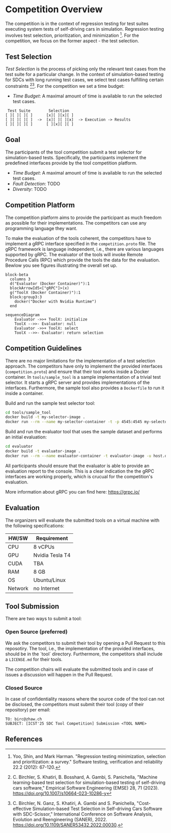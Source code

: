 # Competition Overview
The competition is in the context of regression testing for test suites executing system tests of self-driving cars in simulation.
Regression testing involves test selection, prioritization, and minimization [^3].
For the competition, we focus on the former aspect - the test selection.

## Test Selection
*Test Selection* is the process of picking only the relevant test cases from the test suite for a particular change.
In the context of simulation-based testing for SDCs with long running test cases, we select test cases fulfilling certain constraints [^1][^2].
For the competition we set a time budget:
- *Time Budget*: A maximal amount of time is available to run the selected test cases.

```{text}
 Test Suite        Selection
[ ][ ][ ][ ]      [x][ ][x][ ]
[ ][ ][ ][ ]  ->  [x][ ][ ][x]  -> Execution -> Results
[ ][ ][ ][ ]      [ ][x][ ][ ]
```
## Goal
The participants of the tool competition submit a test selector for simulation-based tests.
Specifically, the participants implement the predefined interfaces provide by the tool competition platform.

- *Time Budget*: A maximal amount of time is available to run the selected test cases.
- *Fault Detection*: TODO
- *Diversity*: TODO

## Competition Platform
The competition platform aims to provide the participant as much freedom as possible for their implementations.
The competitors can use any programming language they want.

To make the evaluation of the tools coherent, the competitors have to implement a gRPC interface specified in the `competition.proto` file.
The gRPC framework is language independent, i.e., there are various languages supported by gRPC.
The evaluator of the tools will invoke Remote Procedure Calls (RPC) which provide the tools the data for the evaluation.
Bewlow you see figures illustrating the overall set up.

```mermaid
block-beta
  columns 3
  d("Evaluator (Docker Container)"):1
  blockArrowId5<["gRPC"]>(x)
  g("ToolX (Docker Container)"):1
  block:group3:3
    docker("Docker with Nvidia Runtime")
  end

```

```mermaid
sequenceDiagram
    Evaluator ->>+ ToolX: initialize
    ToolX -->>- Evaluator: null
    Evaluator ->>+ ToolX: select
    ToolX -->>- Evaluator: return selection
```

## Competition Guidelines
There are no major limitations for the implementation of a test selection approach.
The competitors have only to implement the provided interfaces (`competition.proto`) and ensure that their tool works inside a Docker container.
In `tools/sample_tool` is a sample implementation of a trivial test selector.
It starts a gRPC server and provides implementations of the interfaces.
Furthermore, the sample tool also provides a `Dockerfile` to run it inside a container.

Build and run the sample test selector tool:
```bash
cd tools/sample_tool
docker build -t my-selector-image .
docker run --rm --name my-selector-container -t -p 4545:4545 my-selector-image -p 4545
```

Build and run the evaluator tool that uses the sample dataset and performs an initial evaluation:
```bash
cd evaluator
docker build -t evaluator-image .
docker run --rm --name evaluator-container -t evaluator-image -u host.docker.internal:4545 -t .
```

All participants should ensure that the evaluator is able to provide an evaluation report to the console.
This is a clear indication the the gRPC interfaces are working properly, which is crucual for the competition's evaluation.


More information about gRPC you can find here: https://grpc.io/

## Evaluation
The organizers will evaluate the submitted tools on a virtual machine with the following specifications:

| **HW/SW** | **Requirement** |
|-----------|-----------------|
| CPU       | 8 vCPUs         |
| GPU       | Nvidia Tesla T4 |
| CUDA      | TBA             |
| RAM       | 8 GB            |
| OS        | Ubuntu/Linux    |
| Network   | no Internet     |


## Tool Submission
There are two ways to submit a tool:

### Open Source (preferred)
We ask the competitors to submit their tool by opening a Pull Request to this reposotiry.
The tool, i.e., the implementation of the provided interfaces, should be in the ´tool´ directory.
Furthermore, the competitors shall include a `LICENSE.md` for their tools.

The competition chairs will evaluate the submitted tools and in case of issues a discussion will happen in the Pull Request.

### Closed Source
In case of confidentiality reasons where the source code of the tool can not be disclosed, the competitors must submit their tool (copy of their repository) per email:

```text
TO: birc@zhaw.ch
SUBJECT: [ICST'25 SDC Tool Competition] Submission <TOOL NAME>
```


## References
[^1]: C. Birchler, S. Khatiri, B. Bosshard, A. Gambi, S. Panichella, "Machine learning-based test selection for simulation-based testing of self-driving cars software," Empirical Software Engineering (EMSE) 28, 71 (2023). https://doi.org/10.1007/s10664-023-10286-y
[^2]: C. Birchler, N. Ganz, S. Khatiri, A. Gambi and S. Panichella, "Cost-effective Simulation-based Test Selection in Self-driving Cars Software with SDC-Scissor," International Conference on Software Analysis, Evolution and Reengineering (SANER), 2022. https://doi.org/10.1109/SANER53432.2022.00030.
[^3]: Yoo, Shin, and Mark Harman. "Regression testing minimization, selection and prioritization: a survey." Software testing, verification and reliability 22.2 (2012): 67-120.
